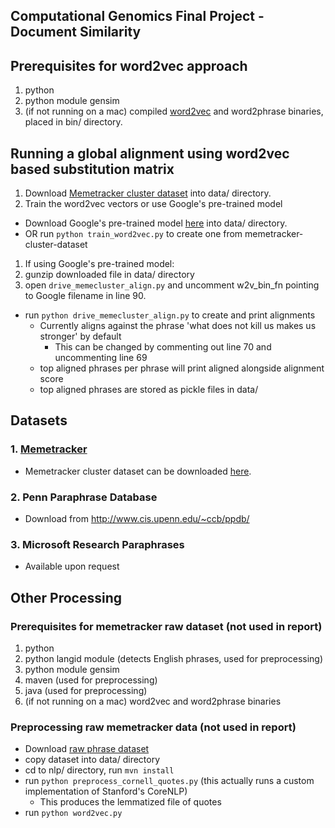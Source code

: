 ## Computational Genomics Final Project - Document Similarity

## Prerequisites for word2vec approach
1. python
2. python module gensim
3. (if not running on a mac) compiled [word2vec](https://code.google.com/p/word2vec/) and word2phrase binaries, placed in bin/ directory.

## Running a global alignment using word2vec based substitution matrix
1. Download [Memetracker cluster dataset](http://snap.stanford.edu/data/d/quotes/Old-UniqUrls/clust-qt08080902w3mfq5.txt.gz) into data/ directory.
1. Train the word2vec vectors or use Google's pre-trained model
  - Download Google's pre-trained model [here](https://drive.google.com/file/d/0B7XkCwpI5KDYNlNUTTlSS21pQmM/edit?usp=sharing) into data/ directory.
  - OR run `python train_word2vec.py` to create one from memetracker-cluster-dataset
1. If using Google's pre-trained model:
  1. gunzip downloaded file in data/ directory
  2. open `drive_memecluster_align.py` and uncomment w2v_bin_fn pointing to Google filename in line 90.
- run `python drive_memecluster_align.py` to create and print alignments
  - Currently aligns against the phrase 'what does not kill us makes us stronger' by default
    - This can be changed by commenting out line 70 and uncommenting line 69
  - top aligned phrases per phrase will print aligned alongside alignment score
  - top aligned phrases are stored as pickle files in data/

## Datasets
### 1. [Memetracker](http://www.memetracker.org/data.html)
- Memetracker cluster dataset can be downloaded [here](http://snap.stanford.edu/data/d/quotes/Old-UniqUrls/clust-qt08080902w3mfq5.txt.gz). 

### 2. Penn Paraphrase Database
- Download from http://www.cis.upenn.edu/~ccb/ppdb/

### 3. Microsoft Research Paraphrases
- Available upon request


## Other Processing
### Prerequisites for memetracker raw dataset (not used in report)
1. python
2. python langid module (detects English phrases, used for preprocessing)
3. python module gensim
4. maven (used for preprocessing)
5. java (used for preprocessing)
6. (if not running on a mac) word2vec and word2phrase binaries

### Preprocessing raw memetracker data (not used in report)
- Download [raw phrase dataset](http://snap.stanford.edu/data/d/quotes/Old-UniqUrls/quotes_2008-08.txt.gz)
- copy dataset into data/ directory
- cd to nlp/ directory, run `mvn install`
- run `python preprocess_cornell_quotes.py` (this actually runs a custom implementation of Stanford's CoreNLP)
  - This produces the lemmatized file of quotes
- run `python word2vec.py`





